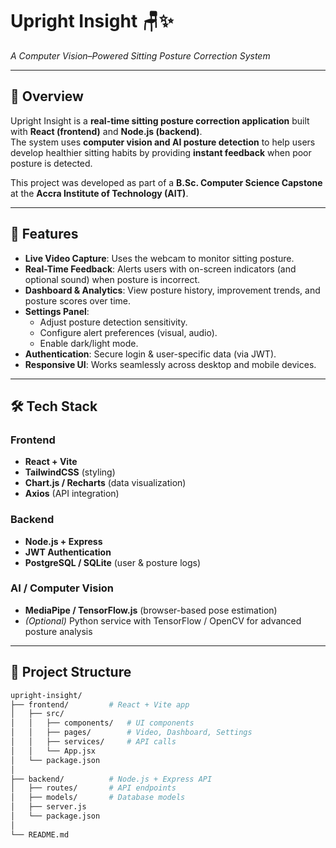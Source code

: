 # Upright Insight 🪑✨  
*A Computer Vision–Powered Sitting Posture Correction System*

---

## 📖 Overview
Upright Insight is a **real-time sitting posture correction application** built with **React (frontend)** and **Node.js (backend)**.  
The system uses **computer vision and AI posture detection** to help users develop healthier sitting habits by providing **instant feedback** when poor posture is detected.  

This project was developed as part of a **B.Sc. Computer Science Capstone** at the **Accra Institute of Technology (AIT)**.

---

## 🚀 Features
- **Live Video Capture**: Uses the webcam to monitor sitting posture.  
- **Real-Time Feedback**: Alerts users with on-screen indicators (and optional sound) when posture is incorrect.  
- **Dashboard & Analytics**: View posture history, improvement trends, and posture scores over time.  
- **Settings Panel**:  
  - Adjust posture detection sensitivity.  
  - Configure alert preferences (visual, audio).  
  - Enable dark/light mode.  
- **Authentication**: Secure login & user-specific data (via JWT).  
- **Responsive UI**: Works seamlessly across desktop and mobile devices.  

---

## 🛠️ Tech Stack

### Frontend
- **React + Vite**
- **TailwindCSS** (styling)
- **Chart.js / Recharts** (data visualization)
- **Axios** (API integration)

### Backend
- **Node.js + Express**
- **JWT Authentication**
- **PostgreSQL / SQLite** (user & posture logs)

### AI / Computer Vision
- **MediaPipe / TensorFlow.js** (browser-based pose estimation)  
- *(Optional)* Python service with TensorFlow / OpenCV for advanced posture analysis  

---

## 📂 Project Structure
```bash
upright-insight/
├── frontend/         # React + Vite app
│   ├── src/
│   │   ├── components/   # UI components
│   │   ├── pages/        # Video, Dashboard, Settings
│   │   ├── services/     # API calls
│   │   └── App.jsx
│   └── package.json
│
├── backend/          # Node.js + Express API
│   ├── routes/       # API endpoints
│   ├── models/       # Database models
│   ├── server.js
│   └── package.json
│
└── README.md
